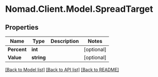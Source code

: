 # Nomad.Client.Model.SpreadTarget

## Properties

Name | Type | Description | Notes
------------ | ------------- | ------------- | -------------
**Percent** | **int** |  | [optional] 
**Value** | **string** |  | [optional] 

[[Back to Model list]](../README.md#documentation-for-models) [[Back to API list]](../README.md#documentation-for-api-endpoints) [[Back to README]](../README.md)

